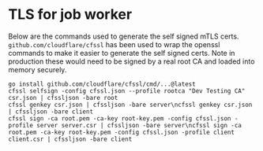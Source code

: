 # TLS for job worker

Below are the commands used to generate the self signed mTLS certs. `github.com/cloudflare/cfssl` has been used to wrap the openssl commands to make it easier to generate the self signed certs. Note in production these would need to be signed by a real root CA and loaded into memory securely.

```
go install github.com/cloudflare/cfssl/cmd/...@latest
cfssl selfsign -config cfssl.json --profile rootca "Dev Testing CA" csr.json | cfssljson -bare root
cfssl genkey csr.json | cfssljson -bare server\ncfssl genkey csr.json | cfssljson -bare client
cfssl sign -ca root.pem -ca-key root-key.pem -config cfssl.json -profile server server.csr | cfssljson -bare server\ncfssl sign -ca root.pem -ca-key root-key.pem -config cfssl.json -profile client client.csr | cfssljson -bare client
```